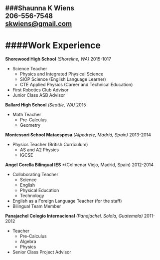 ###Shaunna K Wiens  
206-556-7548     
<skwiens@gmail.com>
---
####**Work Experience**
===
**Shorewood High School**   *(Shoreline, WA)*   2015-1017 
+ Science Teacher
  - Physics and Integrated Physical Science
  - SIOP Science (English Language Learner) 
  - CTE Applied Physics (Career and Technical Education)
+ First Robotics Club Advisor
+ Junior Class ASB Advisor

**Ballard High School** *(Seattle, WA)* 2015
+ Math Teacher
  - Pre-Calculus
  - Geometry
  
**Montessori School Mataespesa** *(Alpedrete, Madrid, Spain)* 2013-2014
+ Physics Teacher (British Curriculum)
  - AS and A2 Physics 
  - IGCSE 
  
**Angel Corella Bilingual IES** *(Colmenar Viejo, Madrid, Spain) 2012-2014
+ Colloborating Teacher
   - Science
   - English
   - Physical Education
   - Technology
+ English as a Foreign Language Teacher (for the staff)
+ Bilingual Team Member

**Panajachel Colegio Internacional** *(Panajachel, Solola, Guatemala)* 2011-2012
+ Teacher
  - Pre-Calculus
  - Algebra
  - Physics
+ Senior Class Project Advisor

